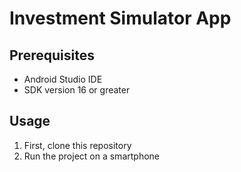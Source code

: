 # Investment Simulator App

## Prerequisites

* Android Studio IDE
* SDK version 16 or greater

## Usage

1. First, clone this repository
2. Run the project on a smartphone


